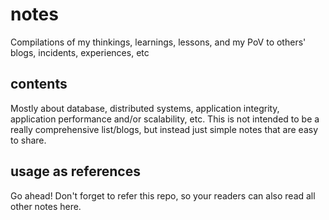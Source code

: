 # notes

Compilations of my thinkings, learnings, lessons, and my PoV to others' blogs, incidents, experiences, etc

## contents

Mostly about database, distributed systems, application integrity, application performance and/or scalability, etc.
This is not intended to be a really comprehensive list/blogs, but instead just simple notes that are easy to share.

## usage as references

Go ahead! Don't forget to refer this repo, so your readers can also read all other notes here.
